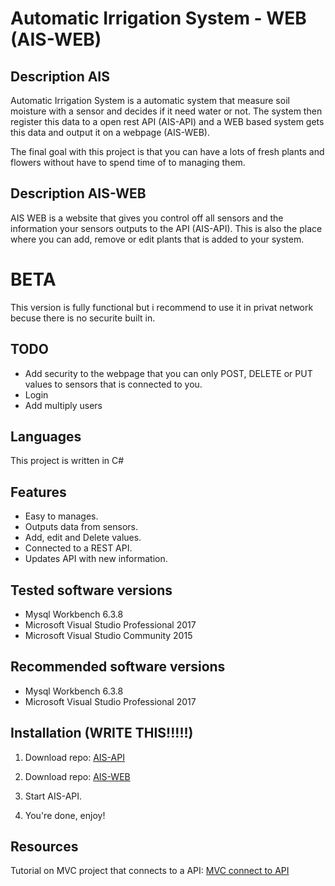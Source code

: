 # Automatic Irrigation System - WEB (AIS-WEB)

## Description AIS
Automatic Irrigation System is a automatic system that measure soil moisture with a sensor and decides if it need water or not.
The system then register this data to a open rest API (AIS-API) and a WEB based system gets this data and output it on a webpage (AIS-WEB).

The final goal with this project is that you can have a lots of fresh plants and flowers without have to spend time of to managing them.

## Description AIS-WEB
AIS WEB is a website that gives you control off all sensors and the information your sensors outputs to the API (AIS-API).
This is also the place where you can add, remove or edit plants that is added to your system.

# BETA
This version is fully functional but i recommend to use it in privat network becuse there is no securite built in.  

## TODO
* Add security to the webpage that you can only POST, DELETE or PUT values to sensors that is connected to you.
* Login
* Add multiply users

## Languages
This project is written in C#

## Features
* Easy to manages.
* Outputs data from sensors.
* Add, edit and Delete values.
* Connected to a REST API.
* Updates API with new information.


## Tested software versions
* Mysql Workbench 6.3.8
* Microsoft Visual Studio Professional 2017
* Microsoft Visual Studio Community 2015

## Recommended software versions
* Mysql Workbench 6.3.8
* Microsoft Visual Studio Professional 2017

## Installation (WRITE THIS!!!!!)
1. Download repo: [AIS-API](https://github.com/joakimremler/AIS-API)

2. Download repo: [AIS-WEB](https://github.com/joakimremler/AIS-WEB)

3. Start AIS-API.

4. You're done, enjoy!

## Resources
Tutorial on MVC project that connects to a API:
[MVC connect to API](https://www.youtube.com/watch?v=P8QtHXmCpCc)
